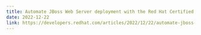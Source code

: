 ```yaml
---
title: Automate JBoss Web Server deployment with the Red Hat Certified Content Collection for JWS
date: 2022-12-22
link: https://developers.redhat.com/articles/2022/12/22/automate-jboss-web-server-deployment-red-hat-certified-content-collection-jws
---
```

